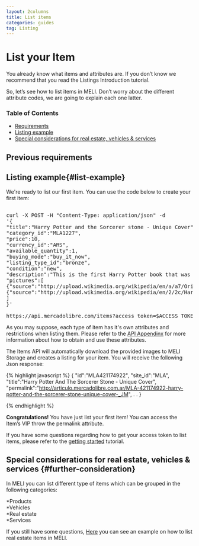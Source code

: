 ```yaml
---
layout: 2columns
title: List items
categories: guides
tag: Listing
---
```


# List your Item


You already know what items and attributes are. If you don’t know we recommend that you read the Listings Introduction tutorial.


So, let’s see how to list items in MELI. Don’t worry about the different attribute codes, we are going to explain each one latter.



### Table of Contents
- [Requirements](#requirements)
- [Listing example](#list-example)
- [Special considerations for real estate, vehicles & services](#further-consideration)


## Previous requirements





## Listing example{#list-example}

We're ready to list our first item. You can use the code below to create your first item:

<pre class="terminal">

curl -X POST -H "Content-Type: application/json" -d
'{
"title":"Harry Potter and the Sorcerer stone - Unique Cover",
"category_id":"MLA1227",
"price":10,
"currency_id":"ARS",
"available_quantity":1,
"buying_mode":"buy_it_now",
"listing_type_id":"bronze",
"condition":"new",
"description":"This is the first Harry Potter book that was printed outside the UK, {{"<strong> I bought it in San Francisco at the Harry Potters week in 2009 </strong>" | xml_escape }} Do not miss the opportunity, it is in perfect conditions and with a unique design cover",
"pictures":[
{"source":"http://upload.wikimedia.org/wikipedia/en/a/a7/Original_Paperback_Cover.jpg"},
{"source":"http://upload.wikimedia.org/wikipedia/en/2/2c/Harry_Potter_and_the_Philosopher%27s_Stone.jpg"}
]
}'

https://api.mercadolibre.com/items?access_token=$ACCESS_TOKEN  
</pre>

As you may suppose, each type of item has it's own attributes and restrictions when listing them. Please refer to the [API Appendinx](/guide-appendix) for more information 
about how to obtain and use these attributes.

The Items API will automatically download the provided images to MELI Storage and creates a listing for your item. You will receive the following Json response:


{% highlight javascript %}
{
"id":"MLA421174922",
"site_id":"MLA",
"title":"Harry Potter And The Sorcerer Stone - Unique Cover",
"permalink":"http://articulo.mercadolibre.com.ar/MLA-421174922-harry-potter-and-the-sorcerer-stone-unique-cover-_JM",
.
.
}

{% endhighlight %}

**Congratulations!** You have just list your first item! You can access the Item’s VIP throw the permalink attribute.  

If you have some questions regarding how to get your access token to list items, please refer to the [getting started](/getting-started) tutorial.


## Special considerations for real estate, vehicles & services {#further-consideration}

In MELI you can list different type of items which can be grouped in the following categories:

*Products    
*Vehicles    
*Real estate    
*Services    


If you still have some questions, [Here](/real-estate-list-item) you can see an example on how to list real estate items in MELI.




